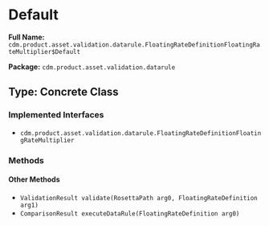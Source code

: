 # Default

**Full Name:** `cdm.product.asset.validation.datarule.FloatingRateDefinitionFloatingRateMultiplier$Default`

**Package:** `cdm.product.asset.validation.datarule`

## Type: Concrete Class

### Implemented Interfaces

- `cdm.product.asset.validation.datarule.FloatingRateDefinitionFloatingRateMultiplier`

### Methods

#### Other Methods

- `ValidationResult validate(RosettaPath arg0, FloatingRateDefinition arg1)`
- `ComparisonResult executeDataRule(FloatingRateDefinition arg0)`

